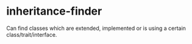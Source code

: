 # inheritance-finder
Can find classes which are extended, implemented or is using a certain class/trait/interface. 
